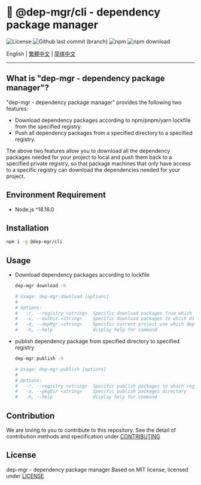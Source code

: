 # 🔄 @dep-mgr/cli - dependency package manager

![License](https://img.shields.io/github/license/CH-Chang/dep-mgr)
![Github last commit (branch)](https://img.shields.io/github/last-commit/CH-Chang/dep-mgr/main)
![npm](https://img.shields.io/npm/v/%40dep-mgr%2Fcli)
![npm download](https://img.shields.io/npm/dt/%40dep-mgr/cli)

English | [繁體中文](README.md) | [简体中文](README_ZH_CN.md)

---

## What is "dep-mgr - dependency package manager"?

"dep-mgr - dependency package manager" provides the following two features:

- Download dependency packages according to npm/pnpm/yarn lockfile from the specified registry.
- Push all dependency packages from a specified directory to a specified registry.

The above two features allow you to download all the dependency packages needed for your project to local and push them back to a specified private registry, so that package machines that only have access to a specific registry can download the dependencies needed for your project.

## Environment Requirement

- Node.js ^18.16.0

## Installation

```bash
npm i -g @dep-mgr/cli
```

## Usage

- Download dependency packages according to lockfile

  ```bash
  dep-mgr download -h

  # Usage: dep-mgr-download [options]
  #
  # Options:
  #   -r, --registry <string>  Specific download packages from which registry
  #   -o, --outDir <string>    Specific download packages to which directory
  #   -d, --depMgr <string>    Specific current project use which dependency manager
  #   -h, --help               display help for command
  ```

- publish dependency package from specified directory to specified registry

  ```bash
  dep-mgr publish -h

  # Usage: dep-mgr-publish [options]
  #
  # Options:
  #   -r, --registry <string>  Specific publish packages to which registry
  #   -o, --pkgDir <string>    Specific publish packages directory
  #   -h, --help               display help for command
  ```

## Contribution

We are loving to you to contribute to this repository.
See the detail of contribution methods and specification under [CONTRIBUTING](CONTRIBUTING_EN.md)

## License

dep-mgr - dependency package manager Based on MIT license, licensed under [LICENSE](LICENSE)
